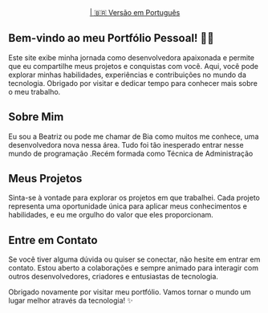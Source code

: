 
  <div align="center"><a href=> | <a href="#pt">🇧🇷 Versão em Português</a></div>

<section id="pt">
  <h1>Bem-vindo ao meu Portfólio Pessoal! 👋🌟</h1>

  <p>Este site exibe minha jornada como desenvolvedora apaixonada e permite que eu compartilhe meus projetos e conquistas com você. Aqui, você pode explorar minhas habilidades, experiências e contribuições no mundo da tecnologia. Obrigado por visitar e dedicar tempo para conhecer mais sobre o meu trabalho.</p>

  <h2>Sobre Mim</h2>

  <p>Eu sou a Beatriz ou pode me chamar de Bia como muitos me conhece, uma desenvolvedora nova nessa área. Tudo foi tão inesperado entrar nesse mundo de programação .Recém formada como Técnica de Administração </p>

  <h2>Meus Projetos</h2>

  <p>Sinta-se à vontade para explorar os projetos em que trabalhei. Cada projeto representa uma oportunidade única para aplicar meus conhecimentos e habilidades, e eu me orgulho do valor que eles proporcionam.</p>

  <h2>Entre em Contato</h2>

  <p>Se você tiver alguma dúvida ou quiser se conectar, não hesite em entrar em contato. Estou aberto a colaborações e sempre animado para interagir com outros desenvolvedores, criadores e entusiastas de tecnologia.</p>

  <p>Obrigado novamente por visitar meu portfólio. Vamos tornar o mundo um lugar melhor através da tecnologia! ✨</p>

</section>

